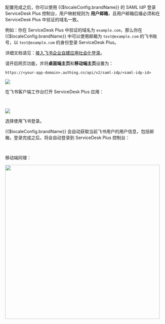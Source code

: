 
<IntegrationDetailCard title="概述">

配置完成之后，你可以使用 {{$localeConfig.brandName}} 的 SAML IdP 登录 ServiceDesk Plus 控制台，用户映射规则为 **用户邮箱**，且用户邮箱后缀必须和在 ServiceDesk Plus 中验证的域名一致。

例如：你在 ServiceDesk Plus 中验证的域名为 `example.com`，那么你在 {{$localeConfig.brandName}} 中可以使用邮箱为 `test@example.com` 的飞书账号，以 `test@example.com` 的身份登录 ServiceDesk Plus。

</IntegrationDetailCard>

<IntegrationDetailCard title="配置飞书内部应用社会化登录">

详细文档请见：[接入飞书企业自建应用社会化登录](/connections/lark-internal/)。

请开启网页功能，并将**桌面端主页**和**移动端主页**设置为：

```
https://<your-app-domain>.authing.cn/api/v2/saml-idp/<saml-idp-id>
```

![](~@imagesZhCn/integration/servicedesk/4-1.png)

</IntegrationDetailCard>

<IntegrationDetailCard title="在飞书客户端内登录 ServiceDesk Plus 应用">

在飞书客户端工作台打开 ServiceDesk Plus 应用：

<br />

![](~@imagesZhCn/integration/servicedesk/4-2.png)

选择使用飞书登录。

{{$localeConfig.brandName}} 会自动获取当前飞书用户的用户信息，包括邮箱，登录完成之后，将会自动登录到 ServiceDesk Plus 控制台：

<br />

移动端同理：

<img src="~@imagesZhCn/integration/servicedesk/4-5.jpeg" height="500px">


</IntegrationDetailCard>

